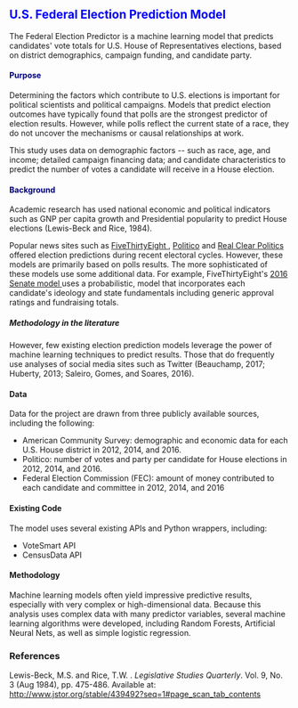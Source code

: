 ## <span style="color:blue">U.S. Federal Election Prediction Model</span>

The Federal Election Predictor is a machine learning model that predicts candidates' vote totals for U.S. House of Representatives elections, based on district demographics, campaign funding, and candidate party.

#### <span style="color:navy">Purpose</span>

Determining the factors which contribute to U.S. elections is important for political scientists and political campaigns. Models that predict election outcomes have typically found that polls are the strongest predictor of election results. However, while polls reflect the current state of a race, they do not uncover the mechanisms or causal relationships at work.

This study uses data on demographic factors -- such as race, age, and income; detailed campaign financing data; and candidate characteristics to predict the number of votes a candidate will receive in a House election.


#### <span style="color:navy">Background</span>

Academic research has used national economic and political indicators such as GNP per capita growth and Presidential popularity to predict House elections (Lewis-Beck and Rice, 1984).

Popular news sites such as  <a href = https://projects.fivethirtyeight.com/congress-generic-ballot-polls/> FiveThirtyEight </a>, <a href = https://www.politico.com/news/2018-house-elections>Politico</a> and <a href = https://www.realclearpolitics.com/epolls/writeup/battle_for_the_house_of_representatives-51.html>Real Clear Politics</a> offered election predictions during recent electoral cycles. However, these models are primarily based on polls results. The more sophisticated of these models use some additional data. For example, FiveThirtyEight's <a href = https://projects.fivethirtyeight.com/2016-election-forecast/senate/>2016 Senate model </a>uses a probabilistic, model that incorporates each candidate's ideology and state fundamentals including generic approval ratings and fundraising totals.

##### Methodology in the literature


However, few existing election prediction models leverage the power of machine learning techniques to predict results. Those that do frequently use analyses of social media sites such as Twitter (Beauchamp, 2017; Huberty, 2013; Saleiro, Gomes, and Soares, 2016).  


#### Data

Data for the project are drawn from three publicly available sources, including the following:
  * American Community Survey: demographic and economic data for each U.S. House district in 2012, 2014, and 2016.
  * Politico: number of votes and party per candidate for House elections in 2012, 2014, and 2016.
  * Federal Election Commission (FEC):
  amount of money contributed to each candidate and committee in 2012, 2014, and 2016

#### Existing Code

The model uses several existing APIs and Python wrappers, including:
  * VoteSmart API
  * CensusData API


#### Methodology

Machine learning models often yield impressive predictive results, especially with very complex or high-dimensional data. Because this analysis uses complex data with many predictor variables, several machine learning algorithms were developed, including Random Forests, Artificial Neural Nets, as well as simple logistic regression.

### References

Lewis-Beck, M.S. and Rice, T.W. .  <i> Legislative Studies Quarterly</i>.  Vol. 9, No. 3 (Aug 1984), pp. 475-486. Available at:
http://www.jstor.org/stable/439492?seq=1#page_scan_tab_contents
